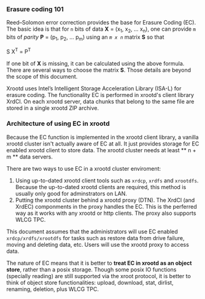 ### Erasure coding 101

Reed–Solomon error correction provides the base for Erasure Coding (EC). The basic idea
is that for `n` bits of data **X** = (x<sub>1</sub>, x<sub>2</sub>, ... x<sub>n</sub>),
one can provide `m` bits of *parity* **P** = (p<sub>1</sub>, p<sub>2</sub>, ...  p<sub>m</sub>)
using an *`m x n`* matrix **S** so that 

S X<sup>T</sup> = P<sup>T</sup>

If one bit of **X** is missing, it can be calculated using the above formula. There
are several ways to choose the matrix **S**. Those details are beyond the scope of this
document.

Xrootd uses Intel’s Intelligent Storage Acceleration Library (ISA-L) for erasure coding. 
The functionality EC is performed in xrootd's client library XrdCl. On each xrootd server, 
data chunks that belong to the same file are stored in a single xrootd ZIP archive. 
 
### Architecture of using EC in xrootd

Because the EC function is implemented in the xrootd client library, a vanilla xrootd 
cluster isn't actually aware of EC at all. It just provides storage for EC enabled xrootd 
client to store data. The xrootd cluster needs at least ** n + m ** data servers.

There are two ways to use EC in a xrootd cluster enviroment:

1. Using up-to-dated xrootd client tools such as `xrdcp`, `xrdfs` and `xrootdfs`. 
   Because the up-to-dated xrootd clients are required, this method is usually only
   good for adminstrators on LAN.
2. Putting the xrootd cluster behind a xrootd proxy (DTN). The XrdCl (and XrdEC) componments
   in the proxy handles the EC. This is the perferred way as it works with any xrootd
   or http clients. The proxy also supports WLCG TPC.

This document assumes that the administrators will use EC enabled `xrdcp/xrdfs/xrootdfs`
for tasks such as restore data from drive failure, moving and deleting 
data, etc. Users will use the xrootd proxy to access data.

The nature of EC means that it is better to **treat EC in xrootd as an object store**, rather
than a posix storage. Though some posix IO functions (specially reading) are still 
supported via the xroot protocol, it is better to think of object store functionalities: 
upload, download, stat, dirlist, renaming, deletion, plus WLCG TPC.

